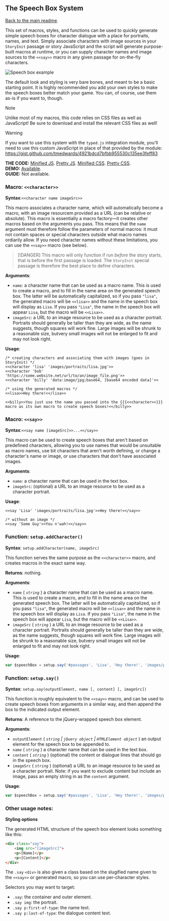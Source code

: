 ## The Speech Box System

[Back to the main readme](./README.md).

This set of macros, styles, and functions can be used to quickly generate simple speech boxes for character dialogue with a place for portraits, names, and text. Simply associate characters with image sources in your `StoryInit` passage or story JavaScript and the script will generate purpose-built macros at runtime, or you can supply character names and image sources to the `<<say>>` macro in any given passage for on-the-fly characters.

![Speech box example](https://i.imgur.com/CkI3K8Q.png)

The default look and styling is very bare bones, and meant to be a basic starting point. It is highly recommended you add your own styles to make the speech boxes better match your game. You can, of course, use them as-is if you want to, though.

> [!NOTE]
> Unlike most of my macros, this code relies on CSS files as well as JavaScript! Be sure to download and install the relevant CSS files as well!

> [!WARNING]
> If you want to use this system with the `typed.js` integration module, you'll need to use this custom JavaScript in place of that provided by the module: https://gist.github.com/tmedwards/4921bdcd7bfbb955530c135ee3feff83

**THE CODE:** [Minified JS](https://github.com/ChapelR/custom-macros-for-sugarcube-2/blob/master/scripts/minified/speech.min.js). [Pretty JS](https://github.com/ChapelR/custom-macros-for-sugarcube-2/blob/master/scripts/speech.js). [Minified CSS](https://github.com/ChapelR/custom-macros-for-sugarcube-2/blob/master/scripts/minified/speech.min.css). [Pretty CSS](https://github.com/ChapelR/custom-macros-for-sugarcube-2/blob/master/scripts/speech.css).  
**DEMO:** [Available](http://macros.twinelab.net/demo?macro=speech).  
**GUIDE:** Not available.

### Macro: `<<character>>`

**Syntax**:`<<character name imageSrc>>`

This macro associates a character name, which will automatically become a macro, with an image resourcem provided as a URL (can be relative or absolute). This macro is essentially a macro factory&mdash;it creates other macros based on the arguments you pass. This means that the `name` argument must therefore follow the parameters of normal macros: it must not contain spaces or special characters outside what macro names ordiarily allow. If you need character names without these limitations, you can use the `<<say>>` macro (see below). 

> [!DANGER]
> This macro will only function if run *before* the story starts, that is before the first passage is loaded. The `StoryInit` special passage is therefore the best place to define characters.

**Arguments**:

- `name`: a character name that can be used as a macro name. This is used to create a macro, and to fill in the name area on the generated speech box. The latter will be automatically capitalized, so if you pass `"lisa"`, the generated macro will be `<<lisa>>` and the name in the speech box will display as `Lisa`. If you pass `"Lisa"`, the name in the speech box will appear `Lisa`, but the macro will be `<<Lisa>>`.
- `imageSrc`: a URL to an image resource to be used as a character portrait. Portraits should generally be taller than they are wide, as the name suggests, though squares will work fine. Large images will be shrunk to a reasonable size, butvery  small images will not be enlarged to fit and may not look right.

**Usage**:

```
/* creating characters and associating them with images (goes in StoryInit) */
<<character 'lisa' 'images/portraits/lisa.jpg'>>
<<character 'bob' 'https://some.website.net/url/to/an/image_file.png'>>
<<character 'billy' 'data:image/jpg;base64, [base64 encoded data]'>>

/* using the generated macros */
<<lisa>>Hey there!<</lisa>>

<<billy>>You just use the name you passed into the {{{<<character>>}}} macro as its own macro to create speech boxes!<</billy>>
```

### Macro: `<<say>>`

**Syntax**:`<<say name [imageSrc]>>...<</say>>`

This macro can be used to create speech boxes that aren't based on predefined characters, allowing you to use names that would be unsuitable as macro names, use bit characters that aren't worth defining, or change a character's name or image, or use characters that don't have associated images.

**Arguments**:

- `name`: a character name that can be used in the text box.
- `imageSrc`: (optional) a URL to an image resource to be used as a character portrait.

**Usage**:

```
<<say 'Lisa' 'images/portraits/lisa.jpg'>>Hey there!<</say>>

/* without an image */
<<say 'Some Guy'>>You n'wah!<</say>>
```

### Function: `setup.addCharacter()`

**Syntax**: `setup.addCharacter(name, imageSrc)`

This function serves the same purpose as the `<<character>>` macro, and creates macros in the exact same way.

**Returns**: nothing.

**Arguments**:

- `name` ( *`string`* ) a character name that can be used as a macro name. This is used to create a macro, and to fill in the name area on the generated speech box. The latter will be automatically capitalized, so if you pass `"lisa"`, the generated macro will be `<<lisa>>` and the name in the speech box will display as `Lisa`. If you pass `"Lisa"`, the name in the speech box will appear `Lisa`, but the macro will be `<<Lisa>>`.
- `imageSrc` ( *`string`* ) a URL to an image resource to be used as a character portrait. Portraits should generally be taller than they are wide, as the name suggests, though squares will work fine. Large images will be shrunk to a reasonable size, butvery  small images will not be enlarged to fit and may not look right.

**Usage**:

```javascript
var $speechBox = setup.say('#passages', 'Lisa', 'Hey there!', 'images/portraits/lisa.jpg');
```

### Function: `setup.say()`

**Syntax**: `setup.say(outputElement, name [, content] [, imageSrc])`

This function is roughly equivalent to the `<<say>>` macro, and can be used to create speech boxes from arguments in a similar way, and then append the box to the indicated output element.

**Returns**: A reference to the jQuery-wrapped speech box element.

**Arguments**:

- `outputElement` ( *`string` | `jQuery object` | `HTMLElement object`* ) an output element for the speech box to be appended to.
- `name` ( *`string`* ) a character name that can be used in the text box.
- `content` ( *`string`* ) (optional) the content or dialogue lines that should go in the speech box.
- `imageSrc` ( *`string`* ) (optional) a URL to an image resource to be used as a character portrait. Note: if you want to exclude content but include an image, pass an empty string in as the `content` argument.

**Usage**:

```javascript
var $speechBox = setup.say('#passages', 'Lisa', 'Hey there!', 'images/portraits/lisa.jpg');
```

### Other usage notes:

**Styling options**

The generated HTML structure of the speech box element looks something like this:

```html
<div class="say">
    <img src="[imageSrc]">
    <p>[Name]</p>
    <p>[Content]</p>
</div>
```

The `.say` `<div>` is also given a class based on the slugified name given to the `<<say>>` or generated macro, so you can use per-character styles.

Selectors you may want to target:

- `.say`: the container and outer element.
- `.say img`: the portrait.
- `.say p:first-of-type`: the name text.
- `.say p:last-of-type`: the dialogue content text.